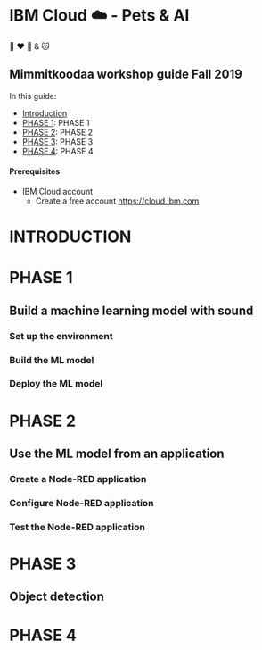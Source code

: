 # IBM Cloud :cloud: -  Pets & AI 
:robot: :heart: :dog: & :cat:
## Mimmitkoodaa workshop guide Fall 2019

In this guide:
  - [Introduction](#introduction)
  - [PHASE 1](#phase-1): PHASE 1
  - [PHASE 2](#phase-2): PHASE 2
  - [PHASE 3](#phase-3): PHASE 3
  - [PHASE 4](#phase-4): PHASE 4

  #### Prerequisites
- IBM Cloud account
  - Create a free account https://cloud.ibm.com
  
# INTRODUCTION

# PHASE 1

## Build a machine learning model with sound

### Set up the environment

### Build the ML model 

### Deploy the ML model


# PHASE 2

## Use the ML model from an application 

### Create a Node-RED application

### Configure Node-RED application

### Test the Node-RED application

# PHASE 3

## Object detection 

# PHASE 4


 
